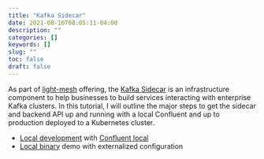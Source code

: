 ```yaml
---
title: "Kafka Sidecar"
date: 2021-08-16T08:05:11-04:00
description: ""
categories: []
keywords: []
slug: ""
toc: false
draft: false
---
```



As part of [light-mesh](/service/mesh/) offering, the [Kafka Sidecar](/service/mesh/kafka/) is an infrastructure component to help businesses to build services interacting with enterprise Kafka clusters. In this tutorial, I will outline the major steps to get the sidecar and backend API up and running with a local Confluent and up to production deployed to a Kubernetes cluster. 

* [Local development][] with [Confluent local][]
* [Local binary][] demo with externalized configuration

[Local development]: /tutorial/kafka-sidecar/local-dev/
[Local binary]: /tutorial/kafka-sidecar/local-binary/
[Confluent local]: /tutorial/kafka-sidecar/confluent-local/
[Confluent Docker]: /tutorial/kafka-sidecar/confluent-docker/
